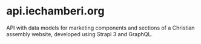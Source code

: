 # api.iechamberi.org

API with data models for marketing components and sections of a Christian assembly website, developed using Strapi 3 and GraphQL.
